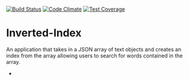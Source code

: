 [![Build Status](https://travis-ci.org/andela-oagunbiade/inverted-index.svg?branch=develop)](https://travis-ci.org/andela-oagunbiade/inverted-index.svg?branch=develop)
[![Code Climate](https://codeclimate.com/github/andela-oagunbiade/inverted-index/badges/gpa.svg)](https://codeclimate.com/github/andela-oagunbiade/inverted-index)
[![Test Coverage](https://codeclimate.com/github/andela-oagunbiade/inverted-index/badges/coverage.svg)](https://codeclimate.com/github/andela-oagunbiade/inverted-index/coverage)
# Inverted-Index
An application that takes in a JSON array of text objects and creates an index from the array allowing users to search for words contained in the array.

-